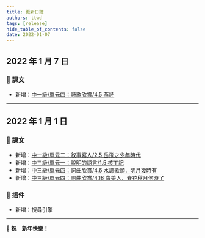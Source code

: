 ```yaml
---
title: 更新日誌
authors: ttwd
tags: [release]
hide_table_of_contents: false
date: 2022-01-07
---
```


## 2022 年 1 月 7 日

### 📖 課文

- 新增：[中一級/單元四：詩歌欣賞/4.5 燕詩](/S1/單元四：詩歌欣賞/4.5燕詩)

---

## 2022 年 1 月 1 日

### 📖 課文

- 新增：[中一級/單元二：敘事寫人/2.5 岳飛之少年時代](/S1/單元二：敘事寫人/2.5岳飛之少年時代)
- 新增：[中三級/單元一：說明的語言/1.5 核工記](/S3/單元一：說明的語言/1.5核工記)
- 新增：[中三級/單元四：詞曲欣賞/4.6 水調歌頭．明月幾時有](/S3/單元四：詞曲欣賞/4.6水調歌頭．明月幾時有)
- 新增：[中三級/單元四：詞曲欣賞/4.18 虞美人．春花秋月何時了](/S3/單元四：詞曲欣賞/4.18虞美人．春花秋月何時了)

### 🔧 插件

- 新增：搜尋引擎

---

**🎉 祝　新年快樂！**
